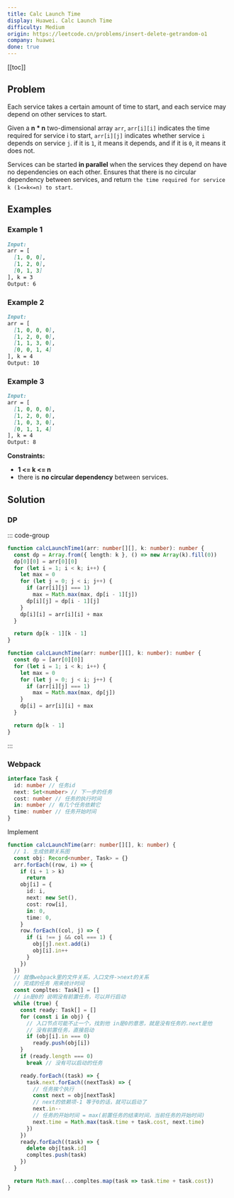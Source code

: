 ```yaml
---
title: Calc Launch Time
display: Huawei. Calc Launch Time
difficulty: Medium
origin: https://leetcode.cn/problems/insert-delete-getrandom-o1
company: huawei
done: true
---
```


[[toc]]

## Problem

Each service takes a certain amount of time to start, and each service may depend on other services to start.

Given a **n * n** two-dimensional array `arr`, `arr[i][i]` indicates the time required for service i to start, `arr[i][j]` indicates whether service `i` depends on service `j`. if it is `1`, it means it depends, and if it is `0`, it means it does not.

Services can be started **in parallel** when the services they depend on have no dependencies on each other. Ensures that there is no circular dependency between services, and return `the time required for service k (1<=k<=n) to start`.

## Examples

### Example 1

```md
Input:
arr = [
  [1, 0, 0],
  [1, 2, 0],
  [0, 1, 3]
], k = 3
Output: 6
```

### Example 2

```md
Input:
arr = [
  [1, 0, 0, 0],
  [1, 2, 0, 0],
  [1, 1, 3, 0],
  [0, 0, 1, 4]
], k = 4
Output: 10
```

### Example 3

```md
Input:
arr = [
  [1, 0, 0, 0],
  [1, 2, 0, 0],
  [1, 0, 3, 0],
  [0, 1, 1, 4]
], k = 4
Output: 8
```

**Constraints:**

- **1 <= k <= n**
- there is **no circular dependency** between services.

## Solution

### DP

::: code-group

```ts [2dimen array]
function calcLaunchTime1(arr: number[][], k: number): number {
  const dp = Array.from({ length: k }, () => new Array(k).fill(0))
  dp[0][0] = arr[0][0]
  for (let i = 1; i < k; i++) {
    let max = 0
    for (let j = 0; j < i; j++) {
      if (arr[i][j] === 1)
        max = Math.max(max, dp[i - 1][j])
      dp[i][j] = dp[i - 1][j]
    }
    dp[i][i] = arr[i][i] + max
  }

  return dp[k - 1][k - 1]
}
```

```ts [scroll array]
function calcLaunchTime(arr: number[][], k: number): number {
  const dp = [arr[0][0]]
  for (let i = 1; i < k; i++) {
    let max = 0
    for (let j = 0; j < i; j++) {
      if (arr[i][j] === 1)
        max = Math.max(max, dp[j])
    }
    dp[i] = arr[i][i] + max
  }

  return dp[k - 1]
}
```

:::

### Webpack

```ts
interface Task {
  id: number // 任务id
  next: Set<number> // 下一步的任务
  cost: number // 任务的执行时间
  in: number // 有几个任务依赖它
  time: number // 任务开始时间
}
```

Implement

```ts
function calcLaunchTime(arr: number[][], k: number) {
  // 1. 生成依赖关系图
  const obj: Record<number, Task> = {}
  arr.forEach((row, i) => {
    if (i + 1 > k)
      return
    obj[i] = {
      id: i,
      next: new Set(),
      cost: row[i],
      in: 0,
      time: 0,
    }
    row.forEach((col, j) => {
      if (i !== j && col === 1) {
        obj[j].next.add(i)
        obj[i].in++
      }
    })
  })
  // 就像webpack里的文件关系，入口文件->next的关系
  // 完成的任务 用来统计时间
  const compltes: Task[] = []
  // in是0的 说明没有前置任务，可以并行启动
  while (true) {
    const ready: Task[] = []
    for (const i in obj) {
      // 入口节点可能不止一个，找到他 in是0的意思，就是没有任务的.next是他
      // 没有前置任务，直接启动
      if (obj[i].in === 0)
        ready.push(obj[i])
    }
    if (ready.length === 0)
      break // 没有可以启动的任务

    ready.forEach((task) => {
      task.next.forEach((nextTask) => {
        // 任务挨个执行
        const next = obj[nextTask]
        // next的依赖项-1 等于0的话，就可以启动了
        next.in--
        // 任务的开始时间 = max(前置任务的结束时间，当前任务的开始时间)
        next.time = Math.max(task.time + task.cost, next.time)
      })
    })
    ready.forEach((task) => {
      delete obj[task.id]
      compltes.push(task)
    })
  }

  return Math.max(...compltes.map(task => task.time + task.cost))
}
```
